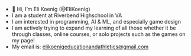 - 👋 Hi, I’m Eli Koenig (@EliKoenig)
- I am a student at Riverbend Highschool in VA
- I am interested in programming, AI & ML, and especially game design
- I am actively trying to expand my learning of all those whether it be through classes, online courses, or solo projects such as the games on my page!
- My email is: elikoenigeducationandathletics@gmail.com

